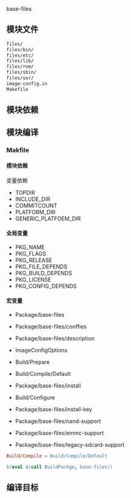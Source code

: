 base-files


## 模块文件

```txt
files/
files/bin/
files/etc/
files/lib/
files/rom/
files/sbin/
files/usr/
image-config.in
Makefile
```

## 模块依赖



## 模块编译

### Makfile

#### 模块依赖

变量依赖

* TOPDIR
* INCLUDE_DIR
* COMMITCOUNT
* PLATFORM_DIR
* GENERIC_PLATFOEM_DIR


#### 全局变量

* PKG_NAME
* PKG_FLAGS
* PKG_RELEASE
* PKG_FILE_DEPENDS
* PKG_BUILD_DEPENDS
* PKG_LICENSE
* PKG_CONFIG_DEPENDS

#### 宏变量

* Package/base-files
* Package/base-files/conffies
* Package/base-files/description
* ImageConfigOptions
* Build/Prepare
* Build/Compile/Default
* Package/base-files/install

* Build/Configure
* Package/base-files/install-key
* Package/base-files/nand-support 
* Package/base-files/emmc-support
* Package/base-files/legacy-sdcard-support

```Makefile
Build/Compile = Build/Compile/Default

$(eval $(call BuildPackge, base-files))
```






## 编译目标







